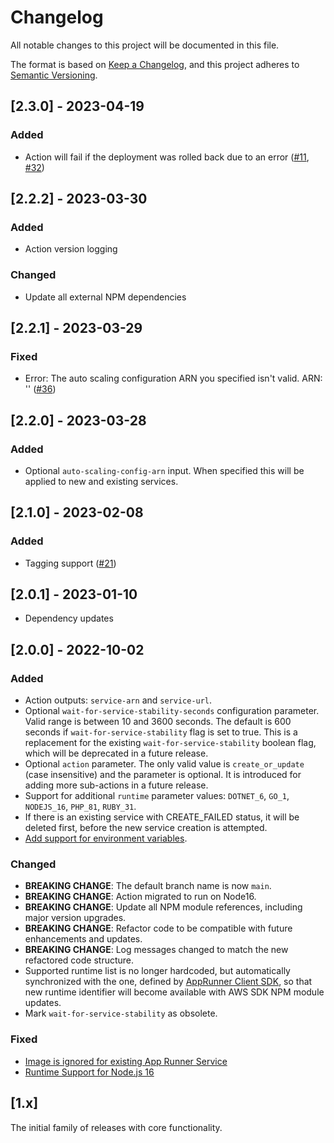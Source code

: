# Changelog

All notable changes to this project will be documented in this file.

The format is based on [Keep a Changelog](https://keepachangelog.com/en/1.0.0/),
and this project adheres to [Semantic Versioning](https://semver.org/spec/v2.0.0.html).

## [2.3.0] - 2023-04-19

### Added

- Action will fail if the deployment was rolled back due to an error ([#11](https://github.com/awslabs/amazon-app-runner-deploy/issues/11), [#32](https://github.com/awslabs/amazon-app-runner-deploy/issues/32))

## [2.2.2] - 2023-03-30

### Added

- Action version logging

### Changed

- Update all external NPM dependencies

## [2.2.1] - 2023-03-29

### Fixed

- Error: The auto scaling configuration ARN you specified isn't valid. ARN: '' ([#36](https://github.com/awslabs/amazon-app-runner-deploy/issues/36))

## [2.2.0] - 2023-03-28

### Added

- Optional `auto-scaling-config-arn` input. When specified this will be applied to new and existing services.

## [2.1.0] - 2023-02-08

### Added

- Tagging support ([#21](https://github.com/awslabs/amazon-app-runner-deploy/issues/21))

## [2.0.1] - 2023-01-10

- Dependency updates

## [2.0.0] - 2022-10-02

### Added

- Action outputs: `service-arn` and `service-url`.
- Optional `wait-for-service-stability-seconds` configuration parameter. Valid range is between 10 and 3600 seconds. The default is 600 seconds if `wait-for-service-stability` flag is set to true. This is a replacement for the existing `wait-for-service-stability` boolean flag, which will be deprecated in a future release.
- Optional `action` parameter. The only valid value is `create_or_update` (case insensitive) and the parameter is optional. It is introduced for adding more sub-actions in a future release.
- Support for additional `runtime` parameter values: `DOTNET_6`, `GO_1`, `NODEJS_16`, `PHP_81`, `RUBY_31`.
- If there is an existing service with CREATE_FAILED status, it will be deleted first, before the new service creation is attempted.
- [Add support for environment variables](https://github.com/awslabs/amazon-app-runner-deploy/issues/4).

### Changed

- **BREAKING CHANGE**: The default branch name is now `main`.
- **BREAKING CHANGE**: Action migrated to run on Node16.
- **BREAKING CHANGE**: Update all NPM module references, including major version upgrades.
- **BREAKING CHANGE**: Refactor code to be compatible with future enhancements and updates.
- **BREAKING CHANGE**: Log messages changed to match the new refactored code structure.
- Supported runtime list is no longer hardcoded, but automatically synchronized with the one, defined by [AppRunner Client SDK](https://docs.aws.amazon.com/AWSJavaScriptSDK/v3/latest/clients/client-apprunner/enums/runtime.html), so that new runtime identifier will become available with AWS SDK NPM module updates.
- Mark `wait-for-service-stability` as obsolete.

### Fixed

- [Image is ignored for existing App Runner Service](https://github.com/awslabs/amazon-app-runner-deploy/issues/13)
- [Runtime Support for Node.js 16](https://github.com/awslabs/amazon-app-runner-deploy/issues/10)

## [1.x]

The initial family of releases with core functionality.
